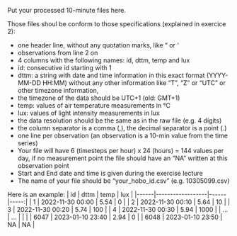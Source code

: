 Put your processed 10-minute files here.

Those files shoul be conform to those specifications (explained in exercice 2):
-	one header line, without any quotation marks, like “ or ‘
-	observations from line 2 on
-	4 columns with the following names: id, dttm, temp and lux
-	id: consecutive id starting with 1
-	dttm: a string with date and time information in this exact format (YYYY-MM-DD HH:MM) without any other information like “T”, “Z” or “UTC” or other timezone information, 
- the timezone of the data should be UTC+1 (old: GMT+1)
-	temp: values of air temperature measurements in °C
-	lux: values of light intensity measurements in lux
-	the data resolution should be the same as in the raw file (e.g. 4 digits)
-	the column separator is a comma (,), the decimal separator is a point (.)
-	one line per observation (an observation is a 10-min value from the time series)
-	Your file will have 6 (timesteps per hour) x 24 (hours) = 144 values per day, if no measurement point the file should have an “NA” written at this observation point
-	Start and End date and time is given during the exercise lecture
-	The name of your file should be “your_hobo_id.csv” (e.g. 10305099.csv)


Here is an example:
| id   | dttm             | temp |  lux |
|------|------------------|------|-----:|
| 1    | 2022-11-30 00:00 | 5.54 |    0 |
| 2    | 2022-11-30 00:10 | 5.64 |   10 |
| 3    | 2022-11-30 00:20 | 5.74 |  100 |
| 4    | 2022-11-30 00:30 | 5.94 | 1000 |
| ...  | ...              |      |      |
| 6047 | 2023-01-10 23:40 | 2.94 |    0 |
| 6048 | 2023-01-10 23:50 | NA   |   NA |
